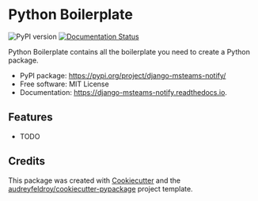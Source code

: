 # Python Boilerplate

![PyPI version](https://img.shields.io/pypi/v/django-msteams-notify.svg)
[![Documentation Status](https://readthedocs.org/projects/django-msteams-notify/badge/?version=latest)](https://django-msteams-notify.readthedocs.io/en/latest/?version=latest)

Python Boilerplate contains all the boilerplate you need to create a Python package.

* PyPI package: https://pypi.org/project/django-msteams-notify/
* Free software: MIT License
* Documentation: https://django-msteams-notify.readthedocs.io.

## Features

* TODO

## Credits

This package was created with [Cookiecutter](https://github.com/audreyfeldroy/cookiecutter) and the [audreyfeldroy/cookiecutter-pypackage](https://github.com/audreyfeldroy/cookiecutter-pypackage) project template.
